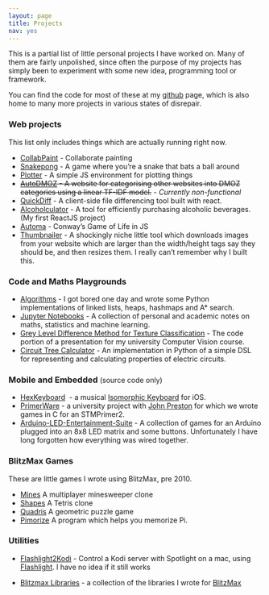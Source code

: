 ```yaml
---
layout: page
title: Projects
nav: yes
---
```

This is a partial list of little personal projects I have worked on. Many of them are fairly unpolished, since often the purpose of my projects has simply been to experiment with some new idea, programming tool or framework.

You can find the code for most of these at my [github](https://github.com/Spacerat) page, which is also home to many more projects in various states of disrepair.

### Web projects

This list only includes things which are actually running right now.

*   [CollabPaint](http://paint.apps.veryjoe.com/ "CollabPaint") - Collaborate painting
*   [Snakepong](http://js.apps.veryjoe.com/Snakepong/ "Snakepong") - A game where you’re a snake that bats a ball around
*   [Plotter](http://js.apps.veryjoe.com/CanvasPlotter/ "Plotter") - A simple JS environment for plotting things
*   ~~[AutoDMOZ](http://autodmoz.apps.veryjoe.com/ "AutoDMOZ") - A website for categorising other websites into DMOZ categories using a linear TF-IDF model.~~ - _Currently non-functional_
*   [QuickDiff](http://diff.apps.veryjoe.com/ "QuickDiff") - A client-side file differencing tool built with react.
*   [Alcoholculator](http://alcoholculator.apps.veryjoe.com "Alcoholculator") - A tool for efficiently purchasing alcoholic beverages. (My first ReactJS project)
*   [Automa](http://js.apps.veryjoe.com/Automa/ "Automa") - Conway’s Game of Life in JS
*   [Thumbnailer](http://thumbnailer.apps.veryjoe.com/ "Thumbnailer") - A shockingly niche little tool which downloads images from your website which are larger than the width/height tags say they should be, and then resizes them. I really can’t remember why I built this.



### Code and Maths Playgrounds

*   [Algorithms](https://github.com/Spacerat/Algorithms "Algorithms") - I got bored one day and wrote some Python implementations of linked lists, heaps, hashmaps and A* search.
*   [Jupyter Notebooks](https://github.com/Spacerat/Jupyter-Notebooks "Jupyter Notebooks") - A collection of personal and academic notes on maths, statistics and machine learning.
*   [Grey Level Difference Method for Texture Classification](https://gist.github.com/Spacerat/beb692e9c64596c2bec5) - The code portion of a presentation for my university Computer Vision course.
*   [Circuit Tree Calculator](https://gist.github.com/Spacerat/9959756 "Circuit Tree Calculator") - An implementation in Python of a simple DSL for representing and calculating properties of electric circuits.

### Mobile and Embedded <span style="font-size: 14px; font-weight: normal;">(source code only)</span>

*   [HexKeyboard](https://github.com/Spacerat/HexKeyboard)  - a musical [Isomorphic Keyboard](https://en.wikipedia.org/wiki/Isomorphic_keyboard) for iOS.
*   [PrimerWare](https://github.com/Spacerat/PrimerWare "PrimerWare") - a university project with [John Preston](https://github.com/wcerfgba) for which we wrote games in C for an STMPrimer2.
*   [Arduino-LED-Entertainment-Suite](https://github.com/Spacerat/Arduino-LED-entertainment-suite) - A collection of games for an Arduino plugged into an 8x8 LED matrix and some buttons. Unfortunately I have long forgotten how everything was wired together.

### BlitzMax Games

These are little games I wrote using BlitzMax, pre 2010.

* [Mines](/projects/mines.html) A multiplayer minesweeper clone
* [Shapes](/projects/shapes.html) A Tetris clone
* [Quadris](/projects/quadris.html) A geometric puzzle game
* [Pimorize](/projects/pimorize.html) A program which helps you memorize Pi.

### Utilities

*   [Flashlight2Kodi](https://github.com/Spacerat/Flashlight2Kodi "Flashlight2Kodi") - Control a Kodi server with Spotlight on a mac, using [Flashlight](https://github.com/nate-parrott/Flashlight). I have no idea if it still works

*   [Blitzmax Libraries](https://github.com/Spacerat/joe.mod "joe.mod") - a collection of the libraries I wrote for [BlitzMax](http://www.blitzbasic.com/Products/blitzmax.php)
